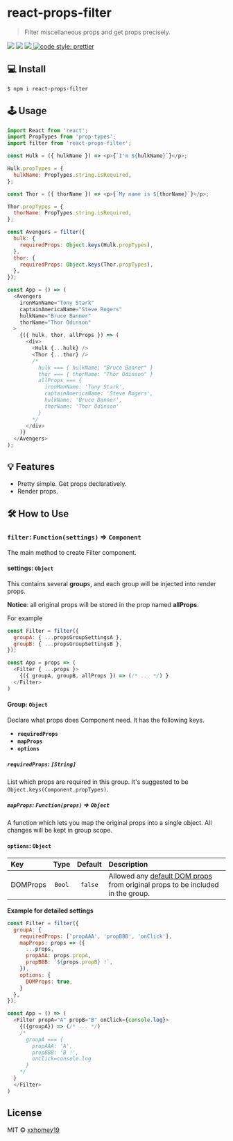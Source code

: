 # react-props-filter

> Filter miscellaneous props and get props precisely.

<p>
  <a target="_blank" href="https://npmjs.org/package/react-props-filter" title="NPM version"><img src="https://img.shields.io/npm/v/react-props-filter.svg"></a>
  <a target="_blank" href="https://travis-ci.com/xxhomey19/react-props-filter" title="Build Status"><img src="https://travis-ci.com/xxhomey19/react-props-filter.svg?branch=master"></a>
  <a target="_blank" href="https://opensource.org/licenses/MIT" title="License: MIT">
    <img src="https://img.shields.io/badge/License-MIT-blue.svg">
  </a>
  <a href="#badge">
    <img alt="code style: prettier" src="https://img.shields.io/badge/code_style-prettier-ff69b4.svg">
  </a>
</p>

## 💻 Install

```
$ npm i react-props-filter
```

## 🕹 Usage

```js
import React from 'react';
import PropTypes from 'prop-types';
import filter from 'react-props-filter';

const Hulk = ({ hulkName }) => <p>{`I'm ${hulkName}`}</p>;

Hulk.propTypes = {
  hulkName: PropTypes.string.isRequired,
};

const Thor = ({ thorName }) => <p>{`My name is ${thorName}`}</p>;

Thor.propTypes = {
  thorName: PropTypes.string.isRequired,
};

const Avengers = filter({
  hulk: {
    requiredProps: Object.keys(Hulk.propTypes),
  },
  thor: {
    requiredProps: Object.keys(Thor.propTypes),
  },
});

const App = () => (
  <Avengers
    ironManName="Tony Stark"
    captainAmericaName="Steve Rogers"
    hulkName="Bruce Banner"
    thorName="Thor Odinson"
  >
    {({ hulk, thor, allProps }) => (
      <div>
        <Hulk {...hulk} />
        <Thor {...thor} />
        /*
          hulk === { hulkName: "Bruce Banner" }
          thor === { thorName: "Thor Odinson" }
          allProps === {
            ironManName: 'Tony Stark',
            captainAmericaName: 'Steve Rogers',
            hulkName: 'Bruce Banner',
            thorName: 'Thor Odinson'
          }
        */
      </div>
    )}
  </Avengers>
);
```

## 💡 Features

* Pretty simple. Get props declaratively.
* Render props.

## 🛠 How to Use

### `filter`: `Function(settings)` => `Component`

The main method to create Filter component.

#### settings: `Object`

This contains several **group**s, and each group will be injected into render props.

**Notice**: all original props will be stored in the prop named **allProps**.

For example

```js
const Filter = filter({
  groupA: { ...propsGroupSettingsA },
  groupB: { ...propsGroupSettingsB },
});

const App = props => (
  <Filter { ...props }>
    {({ groupA, groupB, allProps }) => (/* ... */) }
  </Filter>
)
```

#### Group: `Object`

Declare what props does Component need.
It has the following keys.

* **`requiredProps`**
* **`mapProps`**
* **`options`**

##### `requiredProps`: `[String]`

List which props are required in this group. It's suggested to be `Object.keys(Component.propTypes)`.

##### `mapProps`: `Function(props)` => `Object`

A function which lets you map the original props into a single object. All changes will be kept in group scope.

#### `options`: `Object`

| Key      |  Type  | Default | Description                                                                                                                                                         |
| :------- | :----: | :-----: | :------------------------------------------------------------------------------------------------------------------------------------------------------------------ |
| DOMProps | `Bool` | `false` | Allowed any [default DOM props](https://github.com/xxhomey19/react-props-filter/blob/master/src/utils/DOMProps.js) from original props to be included in the group. |

**Example for detailed settings**

```js
const Filter = filter({
  groupA: {
    requiredProps: ['propAAA', 'propBBB', 'onClick'],
    mapProps: props => ({
      ...props,
      propAAA: props.propA,
      propBBB: `${props.propB} !`,
    }),
    options: {
      DOMProps: true,
    }
  },
});

const App = () => (
  <Filter propA="A" propB="B" onClick={console.log}>
    {({groupA}) => (/* ... */)
    /*
      groupA === {
        propAAA: 'A',
        propBBB: 'B !',
        onClick=console.log
      }
    */
  }
  </Filter>
)
```

## License

MIT © [xxhomey19](https://github.com/xxhomey19)
